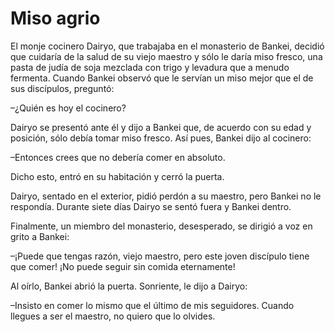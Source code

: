 # Miso agrio

El monje cocinero Dairyo, que trabajaba en el monasterio de Bankei,
decidió que cuidaría de la salud de su viejo maestro y sólo le daría
miso fresco, una pasta de judía de soja mezclada con trigo y levadura
que a menudo fermenta. Cuando Bankei observó que le servían un miso
mejor que el de sus discípulos, preguntó:

–¿Quién es hoy el cocinero?

Dairyo se presentó ante él y dijo a Bankei que, de acuerdo con su edad y
posición, sólo debía tomar miso fresco. Así pues, Bankei dijo al
cocinero:

–Entonces crees que no debería comer en absoluto.

Dicho esto, entró en su habitación y cerró la puerta.

Dairyo, sentado en el exterior, pidió perdón a su maestro, pero Bankei
no le respondía. Durante siete días Dairyo se sentó fuera y Bankei
dentro.

Finalmente, un miembro del monasterio, desesperado, se dirigió a voz en
grito a Bankei:

–¡Puede que tengas razón, viejo maestro, pero este joven discípulo tiene
que comer! ¡No puede seguir sin comida eternamente!

Al oírlo, Bankei abrió la puerta. Sonriente, le dijo a Dairyo:

–Insisto en comer lo mismo que el último de mis seguidores. Cuando
llegues a ser el maestro, no quiero que lo olvides.